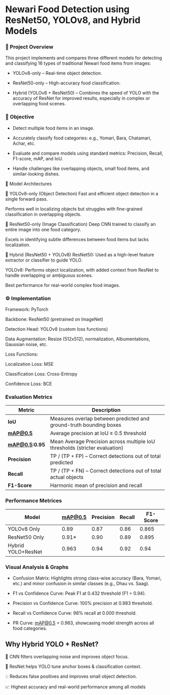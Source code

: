 # Newari Food Detection using ResNet50, YOLOv8, and Hybrid Models

### 📌 Project Overview

This project implements and compares three different models for detecting and classifying 16 types of traditional Newari food items from images:

* YOLOv8-only – Real-time object detection.

* ResNet50-only – High-accuracy food classification.

* Hybrid (YOLOv8 + ResNet50) – Combines the speed of YOLO with the accuracy of ResNet for improved results, especially in complex or overlapping food scenes.

### 🧠 Objective

* Detect multiple food items in an image.

* Accurately classify food categories: e.g., Yomari, Bara, Chatamari, Achar, etc.

* Evaluate and compare models using standard metrics: Precision, Recall, F1-score, mAP, and IoU.

* Handle challenges like overlapping objects, small food items, and similar-looking dishes.

🧱 Model Architectures

🔹 YOLOv8-only (Object Detection)
Fast and efficient object detection in a single forward pass.

Performs well in localizing objects but struggles with fine-grained classification in overlapping objects.

🔹 ResNet50-only (Image Classification)
Deep CNN trained to classify an entire image into one food category.

Excels in identifying subtle differences between food items but lacks localization.

🔹 Hybrid (ResNet50 + YOLOv8)
ResNet50: Used as a high-level feature extractor or classifier to guide YOLO.

YOLOv8: Performs object localization, with added context from ResNet to handle overlapping or ambiguous scenes.

Best performance for real-world complex food images.


### ⚙️ Implementation

Framework: PyTorch

Backbone: ResNet50 (pretrained on ImageNet)

Detection Head: YOLOv8 (custom loss functions)

Data Augmentation: Resize (512x512), normalization, Albumentations, Gaussian noise, etc.

Loss Functions:

Localization Loss: MSE

Classification Loss: Cross-Entropy

Confidence Loss: BCE


### Evaluation Metrics

| **Metric**       | **Description**                                                                 |
|------------------|---------------------------------------------------------------------------------|
| **IoU**          | Measures overlap between predicted and ground-truth bounding boxes              |
| **mAP@0.5**      | Average precision at IoU ≥ 0.5 threshold                                         |
| **mAP@0.5:0.95** | Mean Average Precision across multiple IoU thresholds (stricter evaluation)     |
| **Precision**    | TP / (TP + FP) – Correct detections out of total predicted                      |
| **Recall**       | TP / (TP + FN) – Correct detections out of total actual objects                 |
| **F1-Score**     | Harmonic mean of precision and recall                                           |


### Performance Metrices

| Model              | mAP@0.5 | Precision | Recall | F1-Score |
|--------------------|---------|-----------|--------|----------|
| YOLOv8 Only        | 0.89    | 0.87      | 0.86   | 0.865    |
| ResNet50 Only      | 0.91*   | 0.90      | 0.89   | 0.895    |
| Hybrid YOLO+ResNet | 0.963   | 0.94      | 0.92   | 0.94     |


### Visual Analysis & Graphs

* Confusion Matrix: Highlights strong class-wise accuracy (Bara, Yomari, etc.) and minor confusion in similar classes (e.g., Dhau vs. Saag).

* F1 vs Confidence Curve: Peak F1 at 0.432 threshold (F1 = 0.94).

* Precision vs Confidence Curve: 100% precision at 0.983 threshold.

* Recall vs Confidence Curve: 98% recall at 0.000 threshold.

* PR Curve: mAP@0.5 = 0.963, showcasing model strength across all food categories.


## Why Hybrid YOLO + ResNet?

🧠 CNN filters overlapping noise and improves object focus.

🎯 ResNet helps YOLO tune anchor boxes & classification context.

💡 Reduces false positives and improves small object detection.

📈 Highest accuracy and real-world performance among all models





